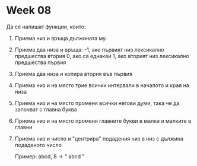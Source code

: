 # Week 08

Да се напишат функции, които:

  1) Приема низ и връща дължината му.

  2) Приема два низа и връща:
      -1, ако първият низ лексикално предшества втория
       0, ако са еднакви
       1, ако вторият низ лексикално предшества първия

  3) Приема два низа и копира втория във първия

  4) Приема низ и на място трие всички интервали в началото и края на низа

  5) Приема низ и на място променя всички негови думи, така че да започват с главна буква

  6) Приема низ и на място променя главните букви в малки и малките в главни

  7) Приема низ и число и "центрира" подадения низ в низ с дължина подаденото число

     Пример: abcd, 8 -> "  abcd  "
